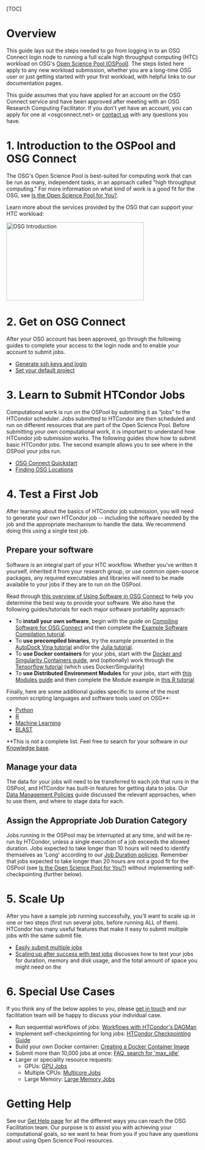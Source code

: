 [title]: - "Roadmap to HTC Workload Submission via OSG Connect"

[TOC]

# Overview

This guide lays out the steps needed to go from logging in to an OSG 
Connect login node to running a full scale high throughput computing 
(HTC) workload on OSG's [Open Science Pool (OSPool)](https://opensciencegrid.org/about/open_science_pool/). 
The steps listed here apply to any new workload 
submission, whether you are a long-time OSG user or just getting 
started with your first workload, with helpful links to our documentation pages. 

This guide assumes that you have applied for an account on the OSG Connect service and 
have been approved after meeting with an OSG Research Computing Facilitator. 
If you don't yet have an account, you can apply for one at <osgconnect.net>
or [contact us](mailto:support@opensciencegrid.org) with any questions you have. 

# 1. Introduction to the OSPool and OSG Connect

The OSG's Open Science Pool is best-suited for computing work that can be run as many, independent 
tasks, in an approach called "high throughput computing." For more information 
on what kind of work is a good fit for the OSG, 
see [Is the Open Science Pool for You?](5000632058). 

Learn more about the services provided by the OSG that can support your HTC workload: 

<a href="https://www.youtube.com/watch?v=5FMAFxROGv0"><img alt="OSG Introduction" src="https://raw.githubusercontent.com/OSGConnect/connectbook/master/images/osg-intro-video-screenshot.png" width="360" height="204"></a>

<!-- Diagram/cartoon showing how jobs are distributed to multiple sites across the U.S.-->

# 2. Get on OSG Connect

After your OSG account has been approved, go through the following guides to 
complete your access to the login node and to enable your account to submit jobs. 

- [Generate ssh keys and login](https://support.opensciencegrid.org/support/solutions/articles/12000027675-generate-ssh-keys-and-activate-your-osg-login)
- [Set your default project](https://support.opensciencegrid.org/support/solutions/articles/5000634360-join-and-use-a-project-in-osg-connect)

# 3. Learn to Submit HTCondor Jobs

Computational work is run on the OSPool by submitting it as “jobs” to the
HTCondor scheduler. Jobs submitted to HTCondor are then scheduled and
run on different resources that are part of the Open Science Pool.
Before submitting your own computational work, it is important to
understand how HTCondor job submission works. The following guides show
how to submit basic HTCondor jobs. The second example allows you to see
where in the OSPool your jobs run. 

- [OSG Connect Quickstart](https://support.opensciencegrid.org/support/solutions/articles/5000633410-osg-connect-quickstart)
- [Finding OSG Locations](https://support.opensciencegrid.org/support/solutions/articles/12000061978-finding-osg-locations)

# 4. Test a First Job

After learning about the basics of HTCondor job submission, you will
need to generate your own HTCondor job -- including the software needed
by the job and the appropriate mechanism to handle the data. We
recommend doing this using a single test job. 

## Prepare your software

Software is an integral part of your HTC workflow.  Whether you’ve written it yourself, inherited it from your research group, or use common open-source packages, any required executables and libraries will need to be made available to your jobs if they are to run on the OSPool. 

Read through [this overview of Using Software in OSG Connect](https://support.opensciencegrid.org/support/solutions/articles/5000634395-using-software-in-osg-connect) to help you determine the best way to provide your software.  We also have the following guides/tutorials for each major software portability approach:

- To **install your own software**, begin with the guide on [Compiling Software for OSG Connect](https://support.opensciencegrid.org/support/solutions/articles/5000652099) and then complete the [Example Software Compilation tutorial](https://support.opensciencegrid.org/support/solutions/articles/12000074984).
- To **use precompiled binaries**, try the example presented in the [AutoDock Vina tutorial](https://support.opensciencegrid.org/support/solutions/articles/5000634379-running-a-molecule-docking-job-with-autodock-vina) and/or the [Julia tutorial](https://support.opensciencegrid.org/support/solutions/articles/12000078187-using-julia-on-the-osg).
- To **use Docker containers** for your jobs, start with the [Docker and Singularity Containers guide](https://support.opensciencegrid.org/support/solutions/articles/12000024676), and (optionally) work through the [Tensorflow tutorial](https://support.opensciencegrid.org/support/solutions/articles/12000028940-working-with-tensorflow-gpus-and-containers) (which uses Docker/Singularity)
- To **use Distributed Environment Modules** for your jobs, start with [this Modules guide](https://support.opensciencegrid.org/support/solutions/articles/12000048518) and then complete the Module example in [this R tutorial](https://support.opensciencegrid.org/support/solutions/articles/5000674219-run-r-scripts-on-osg)

Finally, here are some additional guides specific to some of the most common scripting languages and software tools used on OSG\*\*:

- [Python](https://support.opensciencegrid.org/support/solutions/articles/12000058785-run-python-scripts-on-osg)
- [R](https://support.opensciencegrid.org/support/solutions/articles/5000674218-use-external-packages-in-your-r-jobs)
- [Machine Learning](https://support.opensciencegrid.org/support/solutions/articles/12000028940-working-with-tensorflow-gpus-and-containers)
- [BLAST](https://support.opensciencegrid.org/support/solutions/articles/12000062020-running-a-blast-workflow)

\*\*This is not a complete list.  Feel free to search for your software in our [Knowledge base](https://support.opensciencegrid.org/support/solutions/). 

## Manage your data

The data for your jobs will need to be transferred to each job that runs in the OSPool, 
and HTCondor has built-in features for getting data to jobs. Our [Data Management Policies](https://support.opensciencegrid.org/support/solutions/articles/12000002985-data-management-and-policies) guide
discussed the relevant approaches, when to use them, and where to stage data for each.
<!--
- Pick a tutorial?
-->

<!-- TODO: add guides
## Organize your files*
## Troubleshooting*
-->

## Assign the Appropriate Job Duration Category

Jobs running in the OSPool may be interrupted at any time, and will be re-run by HTCondor, unless a single execution of a job exceeds the allowed duration. Jobs expected to take longer than 10 hours will need to identify themselves as 'Long' according to our [Job Duration policies](12000083468). Remember that jobs expected to take longer than 20 hours are not a good fit for the OSPool (see [Is the Open Science Pool for You?](5000632058)) without implementing self-checkpointing (further below).

# 5. Scale Up

After you have a sample job running successfully, you’ll want to scale
up in one or two steps (first run several jobs, before running ALL of them). 
HTCondor has many useful features that make it easy to submit
multiple jobs with the same submit file.  

- [Easily submit multiple jobs](https://support.opensciencegrid.org/support/solutions/articles/12000073165-easily-submit-multiple-jobs)
- [Scaling up after success with test jobs](https://support.opensciencegrid.org/support/solutions/articles/12000076552-scaling-up-after-success-with-test-jobs) discusses how to test your jobs for duration, memory and disk usage, and the total amount of space you might need on the 

<!-- TODO: Making jobs resilient* -->

# 6. Special Use Cases

If you think any of the below applies to you, 
please [get in touch](mailto:support@opensciencegrid.org)
and our facilitation team will be happy to discuss your individual case. 

- Run sequential workflows of jobs: [Workflows with HTCondor's DAGMan](12000079038)
- Implement self-checkpointing for long jobs: [HTCondor Checkpointing Guide](https://htcondor.readthedocs.io/en/latest/users-manual/self-checkpointing-applications.html)
- Build your own Docker container: [Creating a Docker Container Image](12000058245)
- Submit more than 10,000 jobs at once: [FAQ, search for 'max_idle'](5000634384)
- Larger or speciality resource requests: 
	- GPUs: [GPU Jobs](5000653025)
	- Multiple CPUs: [Multicore Jobs](5000653862)
	- Large Memory: [Large Memory Jobs](5000652304)

# Getting Help 

See our [Get Help page](12000084585) for all the different ways you can reach the OSG Facilitation team. Our purpose 
is to assist you with achieving your computational goals, so we want to hear from you if you have any questions 
about using Open Science Pool resources.

